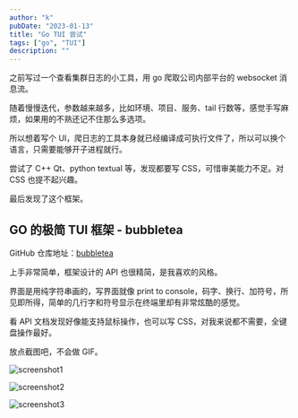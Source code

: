 ```yaml
---
author: "k"
pubDate: "2023-01-13"
title: "Go TUI 尝试"
tags: ["go", "TUI"]
description: ""
---
```


之前写过一个查看集群日志的小工具，用 go 爬取公司内部平台的 websocket 消息流。

随着慢慢迭代，参数越来越多，比如环境、项目、服务、tail 行数等，感觉手写麻烦，如果用的不熟还记不住那么多选项。

所以想着写个 UI，爬日志的工具本身就已经编译成可执行文件了，所以可以换个语言，只需要能够开子进程就行。

尝试了 C++ Qt、python textual 等，发现都要写 CSS，可惜审美能力不足。对 CSS 也提不起兴趣。

最后发现了这个框架。

## GO 的极简 TUI 框架 - bubbletea

GitHub 仓库地址：[bubbletea](https://github.com/charmbracelet/bubbletea)

上手非常简单，框架设计的 API 也很精简，是我喜欢的风格。

界面是用纯字符串画的，写界面就像 print to console，码字、换行、加符号，所见即所得，简单的几行字和符号显示在终端里却有非常炫酷的感觉。

看 API 文档发现好像能支持鼠标操作，也可以写 CSS，对我来说都不需要，全键盘操作最好。

放点截图吧，不会做 GIF。

![screenshot1](../../../images/gotui1.png)

![screenshot2](../../../images/gotui2.png)

![screenshot3](../../../images/gotui3.png)
